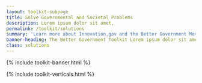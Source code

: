 ```yaml
---
layout: toolkit-subpage
title: Solve Governmental and Societal Problems
description: Lorem ipsum dolor sit amet,
permalink: /toolkit/solutions
summary: 'Learn more about Innovation.gov and the Better Government Movement'
banner-heading: The Better Government Toolkit Lorem ipsum dolor sit amet, consectetur adipiscing. 
class: solutions
---
```


{% include toolkit-banner.html %}


{% include toolkit-verticals.html %}